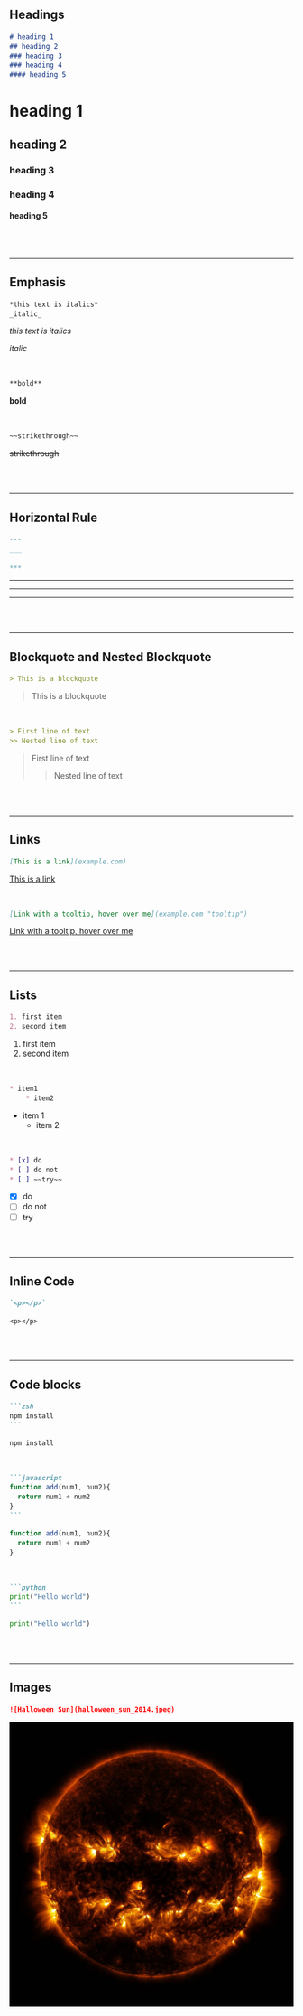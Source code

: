 <!-- Headings -->
## Headings
```md
# heading 1
## heading 2
### heading 3
### heading 4
#### heading 5
```
# heading 1  
## heading 2 
### heading 3
### heading 4
#### heading 5

<br/>
<br/>

---
## Emphasis
<!-- Italics -->
```md
*this text is italics*
_italic_
```
*this text is italics*

_italic_

<br/>

<!-- Bold -->
```md
**bold**
```
**bold** 

<br/>

<!-- Strikethrough -->
```md
~~strikethrough~~
```
~~strikethrough~~

<br/>
<br/>

<!-- Horizontal Line -->
---
## Horizontal Rule
```md
---
___

***
```
--- 
___
***

<br/>
<br/>

---
## Blockquote and Nested Blockquote
<!-- Blockquote -->
```md
> This is a blockquote
```
> This is a blockquote

<br/>

<!-- Nested blockquote -->
```md
> First line of text
>> Nested line of text
```
> First line of text
>> Nested line of text

<br/>
<br/>

<!-- Links -->
---
## Links
```md
[This is a link](example.com)
```
[This is a link](example.com)

<br/>

```md
[Link with a tooltip, hover over me](example.com "tooltip")
```
[Link with a tooltip, hover over me](example.com "tooltip")

<br/>
<br/>

---
## Lists
<!-- Ordered List -->
```md
1. first item
2. second item
```
1. first item
2. second item

<br/>

<!-- Unordered List -->
```md
* item1
    * item2
```
* item 1
    * item 2

<br/>

<!-- Task list -->
```md
* [x] do
* [ ] do not
* [ ] ~~try~~
```
* [x] do
* [ ] do not
* [ ] ~~try~~

<br/>
<br/>

<!-- inline code block -->
---
## Inline Code
```md
`<p></p>`
```
`<p></p>`

<br/>
<br/>

---
## Code blocks
<!-- Zsh block -->
````md
```zsh
npm install
```
````
```zsh
npm install
```

<br/>

<!-- JS Block -->
````md
```javascript
function add(num1, num2){
  return num1 + num2
}
```
````
```javascript
function add(num1, num2){
  return num1 + num2
}
```

<br/>

<!-- Python block -->
````md
```python
print("Hello world")
```
````
```python
print("Hello world")
```

<br/>
<br/>

<!-- Images -->
---
## Images
```md
![Halloween Sun](halloween_sun_2014.jpeg)
```
![Halloween Sun](halloween_sun_2014.jpeg)